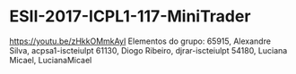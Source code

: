 # ESII-2017-ICPL1-117-MiniTrader
https://youtu.be/zHkkOMmkAyI
Elementos do grupo:
65915, Alexandre Silva, acpsa1-iscteiulpt
61130, Diogo Ribeiro, djrar-iscteiulpt
54180, Luciana Micael, LucianaMicael 

